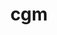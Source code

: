 ---
title: "cgm"
layout: cache
categories: [package, develop]
meta: {"versions": ["16.0"], "compilers": ["gcc@=7.3.1"], "oss": ["amzn2"], "platforms": ["linux"], "targets": ["aarch64", "neoverse_n1", "x86_64_v3"], "stacks": ["aws-ahug", "aws-ahug-aarch64"], "num_specs": 18, "num_specs_by_stack": {"aws-ahug-aarch64": 16, "aws-ahug": 2}}
spec_details: [{"hash": "233qitha6gx3a7l25xlibhsiu5orqqtt", "compiler": "gcc@=7.3.1", "versions": ["16.0"], "os": "amzn2", "platform": "linux", "target": "aarch64", "variants": ["build_system=autotools", "~debug", "+mpi", "~oce", "~shared"], "stacks": ["aws-ahug-aarch64"], "size": "-", "tarball": "https://binaries.spack.io/develop/build_cache/linux-amzn2-aarch64/gcc-7.3.1/cgm-16.0/linux-amzn2-aarch64-gcc-7.3.1-cgm-16.0-233qitha6gx3a7l25xlibhsiu5orqqtt.spack"}, {"hash": "aqenzeblsobl2htppdwb24xyfgbgbimo", "compiler": "gcc@=7.3.1", "versions": ["16.0"], "os": "amzn2", "platform": "linux", "target": "aarch64", "variants": ["build_system=autotools", "~debug", "+mpi", "~oce", "~shared"], "stacks": ["aws-ahug-aarch64"], "size": "-", "tarball": "https://binaries.spack.io/develop/build_cache/linux-amzn2-aarch64/gcc-7.3.1/cgm-16.0/linux-amzn2-aarch64-gcc-7.3.1-cgm-16.0-aqenzeblsobl2htppdwb24xyfgbgbimo.spack"}, {"hash": "movhaczna7htuo4ucf2c7xxkej2lv2f6", "compiler": "gcc@=7.3.1", "versions": ["16.0"], "os": "amzn2", "platform": "linux", "target": "aarch64", "variants": ["build_system=autotools", "~debug", "+mpi", "~oce", "~shared"], "stacks": ["aws-ahug-aarch64"], "size": "-", "tarball": "https://binaries.spack.io/develop/build_cache/linux-amzn2-aarch64/gcc-7.3.1/cgm-16.0/linux-amzn2-aarch64-gcc-7.3.1-cgm-16.0-movhaczna7htuo4ucf2c7xxkej2lv2f6.spack"}, {"hash": "vekf6zmufgicg4onybgue57s3l5tq2ua", "compiler": "gcc@=7.3.1", "versions": ["16.0"], "os": "amzn2", "platform": "linux", "target": "aarch64", "variants": ["build_system=autotools", "~debug", "+mpi", "~oce", "~shared"], "stacks": ["aws-ahug-aarch64"], "size": "-", "tarball": "https://binaries.spack.io/develop/build_cache/linux-amzn2-aarch64/gcc-7.3.1/cgm-16.0/linux-amzn2-aarch64-gcc-7.3.1-cgm-16.0-vekf6zmufgicg4onybgue57s3l5tq2ua.spack"}, {"hash": "2dbq7lvg25g3zq6bf45zjegbtwvn4x26", "compiler": "gcc@=7.3.1", "versions": ["16.0"], "os": "amzn2", "platform": "linux", "target": "aarch64", "variants": ["build_system=autotools", "~debug", "+mpi", "~oce", "~shared"], "stacks": ["aws-ahug-aarch64"], "size": "-", "tarball": "https://binaries.spack.io/develop/build_cache/linux-amzn2-aarch64/gcc-7.3.1/cgm-16.0/linux-amzn2-aarch64-gcc-7.3.1-cgm-16.0-2dbq7lvg25g3zq6bf45zjegbtwvn4x26.spack"}, {"hash": "qrqmiv2yjoy6khkr6aver3y6fcsx4dmh", "compiler": "gcc@=7.3.1", "versions": ["16.0"], "os": "amzn2", "platform": "linux", "target": "aarch64", "variants": ["build_system=autotools", "~debug", "+mpi", "~oce", "~shared"], "stacks": ["aws-ahug-aarch64"], "size": "-", "tarball": "https://binaries.spack.io/develop/build_cache/linux-amzn2-aarch64/gcc-7.3.1/cgm-16.0/linux-amzn2-aarch64-gcc-7.3.1-cgm-16.0-qrqmiv2yjoy6khkr6aver3y6fcsx4dmh.spack"}, {"hash": "x6tnsfzfduawupnjr5o5yk35m2xlbvpq", "compiler": "gcc@=7.3.1", "versions": ["16.0"], "os": "amzn2", "platform": "linux", "target": "aarch64", "variants": ["build_system=autotools", "~debug", "+mpi", "~oce", "~shared"], "stacks": ["aws-ahug-aarch64"], "size": "-", "tarball": "https://binaries.spack.io/develop/build_cache/linux-amzn2-aarch64/gcc-7.3.1/cgm-16.0/linux-amzn2-aarch64-gcc-7.3.1-cgm-16.0-x6tnsfzfduawupnjr5o5yk35m2xlbvpq.spack"}, {"hash": "ngxvqth6kap2uf3uepwhwcgyghl42nrk", "compiler": "gcc@=7.3.1", "versions": ["16.0"], "os": "amzn2", "platform": "linux", "target": "aarch64", "variants": ["build_system=autotools", "~debug", "+mpi", "~oce", "~shared"], "stacks": ["aws-ahug-aarch64"], "size": "-", "tarball": "https://binaries.spack.io/develop/build_cache/linux-amzn2-aarch64/gcc-7.3.1/cgm-16.0/linux-amzn2-aarch64-gcc-7.3.1-cgm-16.0-ngxvqth6kap2uf3uepwhwcgyghl42nrk.spack"}, {"hash": "7flcrk27fpjtfgencckskocsq3ugsrdp", "compiler": "gcc@=7.3.1", "versions": ["16.0"], "os": "amzn2", "platform": "linux", "target": "neoverse_n1", "variants": ["build_system=autotools", "~debug", "+mpi", "~oce", "~shared"], "stacks": ["aws-ahug-aarch64"], "size": "-", "tarball": "https://binaries.spack.io/develop/build_cache/linux-amzn2-neoverse_n1/gcc-7.3.1/cgm-16.0/linux-amzn2-neoverse_n1-gcc-7.3.1-cgm-16.0-7flcrk27fpjtfgencckskocsq3ugsrdp.spack"}, {"hash": "5iturxlbqxhwgvoclcihvtltpureejig", "compiler": "gcc@=7.3.1", "versions": ["16.0"], "os": "amzn2", "platform": "linux", "target": "neoverse_n1", "variants": ["build_system=autotools", "~debug", "+mpi", "~oce", "~shared"], "stacks": ["aws-ahug-aarch64"], "size": "-", "tarball": "https://binaries.spack.io/develop/build_cache/linux-amzn2-neoverse_n1/gcc-7.3.1/cgm-16.0/linux-amzn2-neoverse_n1-gcc-7.3.1-cgm-16.0-5iturxlbqxhwgvoclcihvtltpureejig.spack"}, {"hash": "czzhg7c6av4lu2jng3zi3uurwvpkvjvp", "compiler": "gcc@=7.3.1", "versions": ["16.0"], "os": "amzn2", "platform": "linux", "target": "neoverse_n1", "variants": ["build_system=autotools", "~debug", "+mpi", "~oce", "~shared"], "stacks": ["aws-ahug-aarch64"], "size": "-", "tarball": "https://binaries.spack.io/develop/build_cache/linux-amzn2-neoverse_n1/gcc-7.3.1/cgm-16.0/linux-amzn2-neoverse_n1-gcc-7.3.1-cgm-16.0-czzhg7c6av4lu2jng3zi3uurwvpkvjvp.spack"}, {"hash": "cdqk3aef4cvorlt2mscfsi2hcghy4d7s", "compiler": "gcc@=7.3.1", "versions": ["16.0"], "os": "amzn2", "platform": "linux", "target": "neoverse_n1", "variants": ["build_system=autotools", "~debug", "+mpi", "~oce", "~shared"], "stacks": ["aws-ahug-aarch64"], "size": "-", "tarball": "https://binaries.spack.io/develop/build_cache/linux-amzn2-neoverse_n1/gcc-7.3.1/cgm-16.0/linux-amzn2-neoverse_n1-gcc-7.3.1-cgm-16.0-cdqk3aef4cvorlt2mscfsi2hcghy4d7s.spack"}, {"hash": "rm45ipk445sre3ub522e2vz64lmo3alq", "compiler": "gcc@=7.3.1", "versions": ["16.0"], "os": "amzn2", "platform": "linux", "target": "neoverse_n1", "variants": ["build_system=autotools", "~debug", "+mpi", "~oce", "~shared"], "stacks": ["aws-ahug-aarch64"], "size": "-", "tarball": "https://binaries.spack.io/develop/build_cache/linux-amzn2-neoverse_n1/gcc-7.3.1/cgm-16.0/linux-amzn2-neoverse_n1-gcc-7.3.1-cgm-16.0-rm45ipk445sre3ub522e2vz64lmo3alq.spack"}, {"hash": "rbu5dmasbq6apm24vh7tv2g35p36nq6d", "compiler": "gcc@=7.3.1", "versions": ["16.0"], "os": "amzn2", "platform": "linux", "target": "neoverse_n1", "variants": ["build_system=autotools", "~debug", "+mpi", "~oce", "~shared"], "stacks": ["aws-ahug-aarch64"], "size": "-", "tarball": "https://binaries.spack.io/develop/build_cache/linux-amzn2-neoverse_n1/gcc-7.3.1/cgm-16.0/linux-amzn2-neoverse_n1-gcc-7.3.1-cgm-16.0-rbu5dmasbq6apm24vh7tv2g35p36nq6d.spack"}, {"hash": "ku2dab2yisbg54rxndlunecax7rppmfb", "compiler": "gcc@=7.3.1", "versions": ["16.0"], "os": "amzn2", "platform": "linux", "target": "neoverse_n1", "variants": ["build_system=autotools", "~debug", "+mpi", "~oce", "~shared"], "stacks": ["aws-ahug-aarch64"], "size": "-", "tarball": "https://binaries.spack.io/develop/build_cache/linux-amzn2-neoverse_n1/gcc-7.3.1/cgm-16.0/linux-amzn2-neoverse_n1-gcc-7.3.1-cgm-16.0-ku2dab2yisbg54rxndlunecax7rppmfb.spack"}, {"hash": "i3htghfkqjkrwoqbbesu3afxfp23yyd4", "compiler": "gcc@=7.3.1", "versions": ["16.0"], "os": "amzn2", "platform": "linux", "target": "neoverse_n1", "variants": ["build_system=autotools", "~debug", "+mpi", "~oce", "~shared"], "stacks": ["aws-ahug-aarch64"], "size": "-", "tarball": "https://binaries.spack.io/develop/build_cache/linux-amzn2-neoverse_n1/gcc-7.3.1/cgm-16.0/linux-amzn2-neoverse_n1-gcc-7.3.1-cgm-16.0-i3htghfkqjkrwoqbbesu3afxfp23yyd4.spack"}, {"hash": "cam5tbfhr4n6iekdtpffpcrn3h3wfdsp", "compiler": "gcc@=7.3.1", "versions": ["16.0"], "os": "amzn2", "platform": "linux", "target": "x86_64_v3", "variants": ["build_system=autotools", "~debug", "+mpi", "~oce", "~shared"], "stacks": ["aws-ahug"], "size": "-", "tarball": "https://binaries.spack.io/develop/build_cache/linux-amzn2-x86_64_v3/gcc-7.3.1/cgm-16.0/linux-amzn2-x86_64_v3-gcc-7.3.1-cgm-16.0-cam5tbfhr4n6iekdtpffpcrn3h3wfdsp.spack"}, {"hash": "3fzmc4vvtl4hueoqjrzf5e5kpved2s3p", "compiler": "gcc@=7.3.1", "versions": ["16.0"], "os": "amzn2", "platform": "linux", "target": "x86_64_v3", "variants": ["build_system=autotools", "~debug", "+mpi", "~oce", "~shared"], "stacks": ["aws-ahug"], "size": "-", "tarball": "https://binaries.spack.io/develop/build_cache/linux-amzn2-x86_64_v3/gcc-7.3.1/cgm-16.0/linux-amzn2-x86_64_v3-gcc-7.3.1-cgm-16.0-3fzmc4vvtl4hueoqjrzf5e5kpved2s3p.spack"}]
---